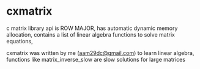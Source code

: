 # cxmatrix
c matrix library api is ROW MAJOR,
has automatic dynamic memory allocation,
contains a list of linear algebra functions to solve matrix equations,

cxmatrix was written by me (aam29dc@gmail.com) to learn linear algebra,
functions like matrix_inverse_slow are slow solutions for large matrices
